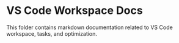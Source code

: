 # VS Code Workspace Docs

This folder contains markdown documentation related to VS Code workspace, tasks, and optimization.
